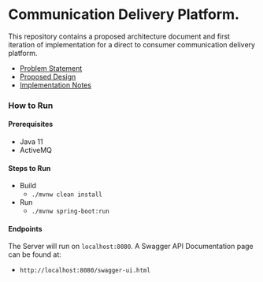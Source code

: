 # Communication Delivery Platform.

This repository contains a proposed architecture document and first iteration of implementation for a direct to consumer communication delivery platform.

- [Problem Statement](docs/problem-statement.md)
- [Proposed Design](docs/design.md)
- [Implementation Notes](docs/implementation-notes.md)

### How to Run

#### Prerequisites
- Java 11
- ActiveMQ

#### Steps to Run
- Build
	- `./mvnw clean install`
- Run
	- `./mvnw spring-boot:run`

#### Endpoints
The Server will run on `localhost:8080`. A Swagger API Documentation page can be found at:

- `http://localhost:8080/swagger-ui.html`

